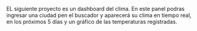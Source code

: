 EL siguiente proyecto es un dashboard del clima.
En este panel podras ingresar una ciudad pen el buscador y aparecerá su clima en tiempo real, en los próximos 5 días y un gráfico de las temperaturas registradas.